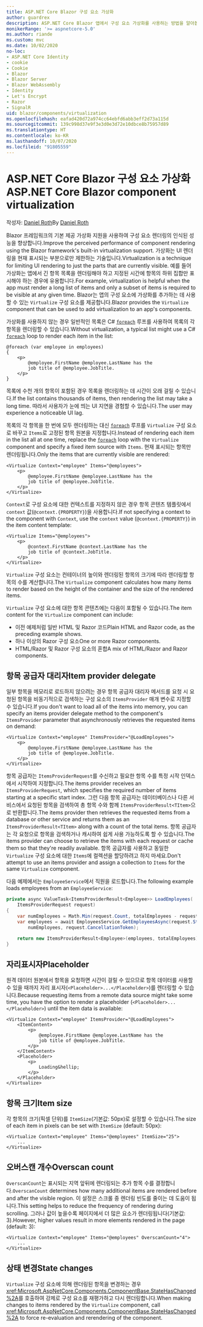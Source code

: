 ```yaml
---
title: ASP.NET Core Blazor 구성 요소 가상화
author: guardrex
description: ASP.NET Core Blazor 앱에서 구성 요소 가상화를 사용하는 방법을 알아봅니다.
monikerRange: '>= aspnetcore-5.0'
ms.author: riande
ms.custom: mvc
ms.date: 10/02/2020
no-loc:
- ASP.NET Core Identity
- cookie
- Cookie
- Blazor
- Blazor Server
- Blazor WebAssembly
- Identity
- Let's Encrypt
- Razor
- SignalR
uid: blazor/components/virtualization
ms.openlocfilehash: eafad420d72a974cc64ebfd6abb3eff2d73a115d
ms.sourcegitcommit: 139c998d37e9f3e3d0e3d72e10dbce8b75957d89
ms.translationtype: HT
ms.contentlocale: ko-KR
ms.lasthandoff: 10/07/2020
ms.locfileid: "91805559"
---
```

# <a name="aspnet-core-no-locblazor-component-virtualization"></a><span data-ttu-id="324d6-103">ASP.NET Core Blazor 구성 요소 가상화</span><span class="sxs-lookup"><span data-stu-id="324d6-103">ASP.NET Core Blazor component virtualization</span></span>

<span data-ttu-id="324d6-104">작성자: [Daniel Roth](https://github.com/danroth27)</span><span class="sxs-lookup"><span data-stu-id="324d6-104">By [Daniel Roth](https://github.com/danroth27)</span></span>

<span data-ttu-id="324d6-105">Blazor 프레임워크의 기본 제공 가상화 지원을 사용하여 구성 요소 렌더링의 인식된 성능을 향상합니다.</span><span class="sxs-lookup"><span data-stu-id="324d6-105">Improve the perceived performance of component rendering using the Blazor framework's built-in virtualization support.</span></span> <span data-ttu-id="324d6-106">가상화는 UI 렌더링을 현재 표시되는 부분으로만 제한하는 기술입니다.</span><span class="sxs-lookup"><span data-stu-id="324d6-106">Virtualization is a technique for limiting UI rendering to just the parts that are currently visible.</span></span> <span data-ttu-id="324d6-107">예를 들어 가상화는 앱에서 긴 항목 목록을 렌더링해야 하고 지정된 시간에 항목의 하위 집합만 표시해야 하는 경우에 유용합니다.</span><span class="sxs-lookup"><span data-stu-id="324d6-107">For example, virtualization is helpful when the app must render a long list of items and only a subset of items is required to be visible at any given time.</span></span> <span data-ttu-id="324d6-108">Blazor는 앱의 구성 요소에 가상화를 추가하는 데 사용할 수 있는 `Virtualize` 구성 요소를 제공합니다.</span><span class="sxs-lookup"><span data-stu-id="324d6-108">Blazor provides the `Virtualize` component that can be used to add virtualization to an app's components.</span></span>

<span data-ttu-id="324d6-109">가상화를 사용하지 않는 경우 일반적인 목록은 C# [`foreach`](/dotnet/csharp/language-reference/keywords/foreach-in) 루프를 사용하여 목록의 각 항목을 렌더링할 수 있습니다.</span><span class="sxs-lookup"><span data-stu-id="324d6-109">Without virtualization, a typical list might use a C# [`foreach`](/dotnet/csharp/language-reference/keywords/foreach-in) loop to render each item in the list:</span></span>

```razor
@foreach (var employee in employees)
{
    <p>
        @employee.FirstName @employee.LastName has the 
        job title of @employee.JobTitle.
    </p>
}
```

<span data-ttu-id="324d6-110">목록에 수천 개의 항목이 포함된 경우 목록을 렌더링하는 데 시간이 오래 걸릴 수 있습니다.</span><span class="sxs-lookup"><span data-stu-id="324d6-110">If the list contains thousands of items, then rendering the list may take a long time.</span></span> <span data-ttu-id="324d6-111">따라서 사용자가 눈에 띄는 UI 지연을 경험할 수 있습니다.</span><span class="sxs-lookup"><span data-stu-id="324d6-111">The user may experience a noticeable UI lag.</span></span>

<span data-ttu-id="324d6-112">목록의 각 항목을 한 번에 모두 렌더링하는 대신 [`foreach`](/dotnet/csharp/language-reference/keywords/foreach-in) 루프를 `Virtualize` 구성 요소로 바꾸고 `Items`로 고정된 항목 원본을 지정합니다.</span><span class="sxs-lookup"><span data-stu-id="324d6-112">Instead of rendering each item in the list all at one time, replace the [`foreach`](/dotnet/csharp/language-reference/keywords/foreach-in) loop with the `Virtualize` component and specify a fixed item source with `Items`.</span></span> <span data-ttu-id="324d6-113">현재 표시되는 항목만 렌더링됩니다.</span><span class="sxs-lookup"><span data-stu-id="324d6-113">Only the items that are currently visible are rendered:</span></span>

```razor
<Virtualize Context="employee" Items="@employees">
    <p>
        @employee.FirstName @employee.LastName has the 
        job title of @employee.JobTitle.
    </p>
</Virtualize>
```

<span data-ttu-id="324d6-114">`Context`로 구성 요소에 대한 컨텍스트를 지정하지 않은 경우 항목 콘텐츠 템플릿에서 `context` 값(`@context.{PROPERTY}`)을 사용합니다.</span><span class="sxs-lookup"><span data-stu-id="324d6-114">If not specifying a context to the component with `Context`, use the `context` value (`@context.{PROPERTY}`) in the item content template:</span></span>

```razor
<Virtualize Items="@employees">
    <p>
        @context.FirstName @context.LastName has the 
        job title of @context.JobTitle.
    </p>
</Virtualize>
```

<span data-ttu-id="324d6-115">`Virtualize` 구성 요소는 컨테이너의 높이와 렌더링된 항목의 크기에 따라 렌더링할 항목의 수를 계산합니다.</span><span class="sxs-lookup"><span data-stu-id="324d6-115">The `Virtualize` component calculates how many items to render based on the height of the container and the size of the rendered items.</span></span>

<span data-ttu-id="324d6-116">`Virtualize` 구성 요소에 대한 항목 콘텐츠에는 다음이 포함될 수 있습니다.</span><span class="sxs-lookup"><span data-stu-id="324d6-116">The item content for the `Virtualize` component can include:</span></span>

* <span data-ttu-id="324d6-117">이전 예제처럼 일반 HTML 및 Razor 코드</span><span class="sxs-lookup"><span data-stu-id="324d6-117">Plain HTML and Razor code, as the preceding example shows.</span></span>
* <span data-ttu-id="324d6-118">하나 이상의 Razor 구성 요소</span><span class="sxs-lookup"><span data-stu-id="324d6-118">One or more Razor components.</span></span>
* <span data-ttu-id="324d6-119">HTML/Razor 및 Razor 구성 요소의 혼합</span><span class="sxs-lookup"><span data-stu-id="324d6-119">A mix of HTML/Razor and Razor components.</span></span>

## <a name="item-provider-delegate"></a><span data-ttu-id="324d6-120">항목 공급자 대리자</span><span class="sxs-lookup"><span data-stu-id="324d6-120">Item provider delegate</span></span>

<span data-ttu-id="324d6-121">일부 항목을 메모리로 로드하지 않으려는 경우 항목 공급자 대리자 메서드를 요청 시 요청된 항목을 비동기적으로 검색하는 구성 요소의 `ItemsProvider` 매개 변수로 지정할 수 있습니다.</span><span class="sxs-lookup"><span data-stu-id="324d6-121">If you don't want to load all of the items into memory, you can specify an items provider delegate method to the component's `ItemsProvider` parameter that asynchronously retrieves the requested items on demand:</span></span>

```razor
<Virtualize Context="employee" ItemsProvider="@LoadEmployees">
    <p>
        @employee.FirstName @employee.LastName has the 
        job title of @employee.JobTitle.
    </p>
</Virtualize>
```

<span data-ttu-id="324d6-122">항목 공급자는 `ItemsProviderRequest`를 수신하고 필요한 항목 수를 특정 시작 인덱스에서 시작하여 지정합니다.</span><span class="sxs-lookup"><span data-stu-id="324d6-122">The items provider receives an `ItemsProviderRequest`, which specifies the required number of items starting at a specific start index.</span></span> <span data-ttu-id="324d6-123">그런 다음 항목 공급자는 데이터베이스나 다른 서비스에서 요청된 항목을 검색하여 총 항목 수와 함께 `ItemsProviderResult<TItem>`으로 반환합니다.</span><span class="sxs-lookup"><span data-stu-id="324d6-123">The items provider then retrieves the requested items from a database or other service and returns them as an `ItemsProviderResult<TItem>` along with a count of the total items.</span></span> <span data-ttu-id="324d6-124">항목 공급자는 각 요청으로 항목을 검색하거나 캐시하여 쉽게 사용 가능하도록 할 수 있습니다.</span><span class="sxs-lookup"><span data-stu-id="324d6-124">The items provider can choose to retrieve the items with each request or cache them so that they're readily available.</span></span> <span data-ttu-id="324d6-125">항목 공급자를 사용하고 동일한 `Virtualize` 구성 요소에 대한 `Items`에 컬렉션을 할당하려고 하지 마세요.</span><span class="sxs-lookup"><span data-stu-id="324d6-125">Don't attempt to use an items provider and assign a collection to `Items` for the same `Virtualize` component.</span></span>

<span data-ttu-id="324d6-126">다음 예제에서는 `EmployeeService`에서 직원을 로드합니다.</span><span class="sxs-lookup"><span data-stu-id="324d6-126">The following example loads employees from an `EmployeeService`:</span></span>

```csharp
private async ValueTask<ItemsProviderResult<Employee>> LoadEmployees(
    ItemsProviderRequest request)
{
    var numEmployees = Math.Min(request.Count, totalEmployees - request.StartIndex);
    var employees = await EmployeesService.GetEmployeesAsync(request.StartIndex, 
        numEmployees, request.CancellationToken);

    return new ItemsProviderResult<Employee>(employees, totalEmployees);
}
```

## <a name="placeholder"></a><span data-ttu-id="324d6-127">자리표시자</span><span class="sxs-lookup"><span data-stu-id="324d6-127">Placeholder</span></span>

<span data-ttu-id="324d6-128">원격 데이터 원본에서 항목을 요청하면 시간이 걸릴 수 있으므로 항목 데이터를 사용할 수 있을 때까지 자리 표시자(`<Placeholder>...</Placeholder>`)를 렌더링할 수 있습니다.</span><span class="sxs-lookup"><span data-stu-id="324d6-128">Because requesting items from a remote data source might take some time, you have the option to render a placeholder (`<Placeholder>...</Placeholder>`) until the item data is available:</span></span>

```razor
<Virtualize Context="employee" ItemsProvider="@LoadEmployees">
    <ItemContent>
        <p>
            @employee.FirstName @employee.LastName has the 
            job title of @employee.JobTitle.
        </p>
    </ItemContent>
    <Placeholder>
        <p>
            Loading&hellip;
        </p>
    </Placeholder>
</Virtualize>
```

## <a name="item-size"></a><span data-ttu-id="324d6-129">항목 크기</span><span class="sxs-lookup"><span data-stu-id="324d6-129">Item size</span></span>

<span data-ttu-id="324d6-130">각 항목의 크기(픽셀 단위)를 `ItemSize`(기본값: 50px)로 설정할 수 있습니다.</span><span class="sxs-lookup"><span data-stu-id="324d6-130">The size of each item in pixels can be set with `ItemSize` (default: 50px):</span></span>

```razor
<Virtualize Context="employee" Items="@employees" ItemSize="25">
    ...
</Virtualize>
```

## <a name="overscan-count"></a><span data-ttu-id="324d6-131">오버스캔 개수</span><span class="sxs-lookup"><span data-stu-id="324d6-131">Overscan count</span></span>

<span data-ttu-id="324d6-132">`OverscanCount`는 표시되는 지역 앞뒤에 렌더링되는 추가 항목 수를 결정합니다.</span><span class="sxs-lookup"><span data-stu-id="324d6-132">`OverscanCount` determines how many additional items are rendered before and after the visible region.</span></span> <span data-ttu-id="324d6-133">이 설정은 스크롤 중 렌더링 빈도를 줄이는 데 도움이 됩니다.</span><span class="sxs-lookup"><span data-stu-id="324d6-133">This setting helps to reduce the frequency of rendering during scrolling.</span></span> <span data-ttu-id="324d6-134">그러나 값이 높을수록 페이지에서 더 많은 요소가 렌더링됩니다(기본값: 3).</span><span class="sxs-lookup"><span data-stu-id="324d6-134">However, higher values result in more elements rendered in the page (default: 3):</span></span>

```razor
<Virtualize Context="employee" Items="@employees" OverscanCount="4">
    ...
</Virtualize>
```

## <a name="state-changes"></a><span data-ttu-id="324d6-135">상태 변경</span><span class="sxs-lookup"><span data-stu-id="324d6-135">State changes</span></span>

<span data-ttu-id="324d6-136">`Virtualize` 구성 요소에 의해 렌더링된 항목을 변경하는 경우 <xref:Microsoft.AspNetCore.Components.ComponentBase.StateHasChanged%2A>를 호출하여 강제로 구성 요소를 재평가하고 다시 렌더링합니다.</span><span class="sxs-lookup"><span data-stu-id="324d6-136">When making changes to items rendered by the `Virtualize` component, call <xref:Microsoft.AspNetCore.Components.ComponentBase.StateHasChanged%2A> to force re-evaluation and rerendering of the component.</span></span>
